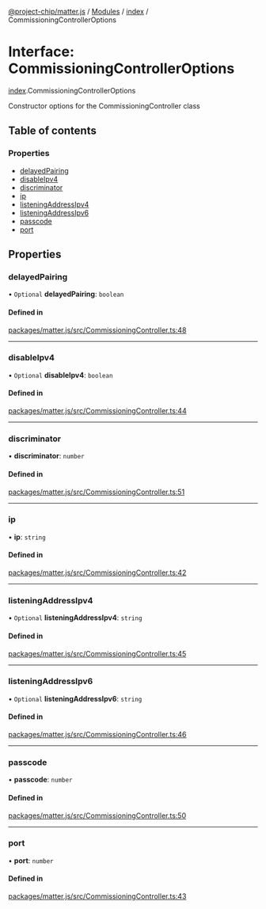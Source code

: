 [@project-chip/matter.js](../README.md) / [Modules](../modules.md) / [index](../modules/index.md) / CommissioningControllerOptions

# Interface: CommissioningControllerOptions

[index](../modules/index.md).CommissioningControllerOptions

Constructor options for the CommissioningController class

## Table of contents

### Properties

- [delayedPairing](index.CommissioningControllerOptions.md#delayedpairing)
- [disableIpv4](index.CommissioningControllerOptions.md#disableipv4)
- [discriminator](index.CommissioningControllerOptions.md#discriminator)
- [ip](index.CommissioningControllerOptions.md#ip)
- [listeningAddressIpv4](index.CommissioningControllerOptions.md#listeningaddressipv4)
- [listeningAddressIpv6](index.CommissioningControllerOptions.md#listeningaddressipv6)
- [passcode](index.CommissioningControllerOptions.md#passcode)
- [port](index.CommissioningControllerOptions.md#port)

## Properties

### delayedPairing

• `Optional` **delayedPairing**: `boolean`

#### Defined in

[packages/matter.js/src/CommissioningController.ts:48](https://github.com/project-chip/matter.js/blob/5bdbf8d/packages/matter.js/src/CommissioningController.ts#L48)

___

### disableIpv4

• `Optional` **disableIpv4**: `boolean`

#### Defined in

[packages/matter.js/src/CommissioningController.ts:44](https://github.com/project-chip/matter.js/blob/5bdbf8d/packages/matter.js/src/CommissioningController.ts#L44)

___

### discriminator

• **discriminator**: `number`

#### Defined in

[packages/matter.js/src/CommissioningController.ts:51](https://github.com/project-chip/matter.js/blob/5bdbf8d/packages/matter.js/src/CommissioningController.ts#L51)

___

### ip

• **ip**: `string`

#### Defined in

[packages/matter.js/src/CommissioningController.ts:42](https://github.com/project-chip/matter.js/blob/5bdbf8d/packages/matter.js/src/CommissioningController.ts#L42)

___

### listeningAddressIpv4

• `Optional` **listeningAddressIpv4**: `string`

#### Defined in

[packages/matter.js/src/CommissioningController.ts:45](https://github.com/project-chip/matter.js/blob/5bdbf8d/packages/matter.js/src/CommissioningController.ts#L45)

___

### listeningAddressIpv6

• `Optional` **listeningAddressIpv6**: `string`

#### Defined in

[packages/matter.js/src/CommissioningController.ts:46](https://github.com/project-chip/matter.js/blob/5bdbf8d/packages/matter.js/src/CommissioningController.ts#L46)

___

### passcode

• **passcode**: `number`

#### Defined in

[packages/matter.js/src/CommissioningController.ts:50](https://github.com/project-chip/matter.js/blob/5bdbf8d/packages/matter.js/src/CommissioningController.ts#L50)

___

### port

• **port**: `number`

#### Defined in

[packages/matter.js/src/CommissioningController.ts:43](https://github.com/project-chip/matter.js/blob/5bdbf8d/packages/matter.js/src/CommissioningController.ts#L43)
